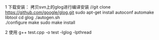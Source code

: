 1 下载安装：
拷贝svn上的glog进行编译安装
//git clone https://github.com/google/glog.git
sudo apt-get install autoconf automake libtool
cd glog
./autogen.sh  
./configure
make
sudo make install


2 使用
g++ test.cpp -o test -lglog -lpthread



<!--stackedit_data:
eyJoaXN0b3J5IjpbLTYyOTc3NDc2OCw3MzA5OTgxMTZdfQ==
-->